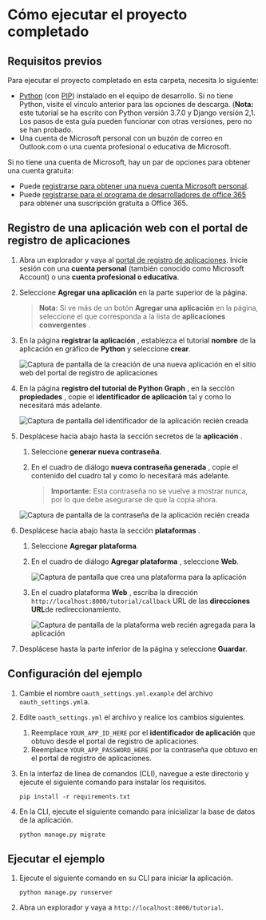 # <a name="how-to-run-the-completed-project"></a>Cómo ejecutar el proyecto completado

## <a name="prerequisites"></a>Requisitos previos

Para ejecutar el proyecto completado en esta carpeta, necesita lo siguiente:

- [Python](https://www.python.org/) (con [PIP](https://pypi.org/project/pip/)) instalado en el equipo de desarrollo. Si no tiene Python, visite el vínculo anterior para las opciones de descarga. (**Nota:** este tutorial se ha escrito con Python versión 3.7.0 y Django versión 2,1. Los pasos de esta guía pueden funcionar con otras versiones, pero no se han probado.
- Una cuenta de Microsoft personal con un buzón de correo en Outlook.com o una cuenta profesional o educativa de Microsoft.

Si no tiene una cuenta de Microsoft, hay un par de opciones para obtener una cuenta gratuita:

- Puede [registrarse para obtener una nueva cuenta Microsoft personal](https://signup.live.com/signup?wa=wsignin1.0&rpsnv=12&ct=1454618383&rver=6.4.6456.0&wp=MBI_SSL_SHARED&wreply=https://mail.live.com/default.aspx&id=64855&cbcxt=mai&bk=1454618383&uiflavor=web&uaid=b213a65b4fdc484382b6622b3ecaa547&mkt=E-US&lc=1033&lic=1).
- Puede [registrarse para el programa de desarrolladores de office 365](https://developer.microsoft.com/office/dev-program) para obtener una suscripción gratuita a Office 365.

## <a name="register-a-web-application-with-the-application-registration-portal"></a>Registro de una aplicación web con el portal de registro de aplicaciones

1. Abra un explorador y vaya al [portal de registro de aplicaciones](https://apps.dev.microsoft.com). Inicie sesión con una **cuenta personal** (también conocido como Microsoft Account) o una **cuenta profesional o educativa**.

1. Seleccione **Agregar una aplicación** en la parte superior de la página.

    > **Nota:** Si ve más de un botón **Agregar una aplicación** en la página, seleccione el que corresponda a la lista de **aplicaciones convergentes** .

1. En la página **registrar la aplicación** , establezca el tutorial **nombre** de la aplicación en gráfico de **Python** y seleccione **crear**.

    ![Captura de pantalla de la creación de una nueva aplicación en el sitio web del portal de registro de aplicaciones](/Images/arp-create-app-01.png)

1. En la página **registro del tutorial de Python Graph** , en la sección **propiedades** , copie el **identificador de aplicación** tal y como lo necesitará más adelante.

    ![Captura de pantalla del identificador de la aplicación recién creada](/Images/arp-create-app-02.png)

1. Desplácese hacia abajo hasta la sección secretos de la **aplicación** .

    1. Seleccione **generar nueva contraseña**.
    1. En el cuadro de diálogo **nueva contraseña generada** , copie el contenido del cuadro tal y como lo necesitará más adelante.

        > **Importante:** Esta contraseña no se vuelve a mostrar nunca, por lo que debe asegurarse de que la copia ahora.

    ![Captura de pantalla de la contraseña de la aplicación recién creada](/Images/arp-create-app-03.png)

1. Desplácese hacia abajo hasta la sección **plataformas** .

    1. Seleccione **Agregar plataforma**.
    1. En el cuadro de diálogo **Agregar plataforma** , seleccione **Web**.

        ![Captura de pantalla que crea una plataforma para la aplicación](/Images/arp-create-app-04.png)

    1. En el cuadro plataforma **Web** , escriba la dirección `http://localhost:8000/tutorial/callback` URL de las **direcciones URL**de redireccionamiento.

        ![Captura de pantalla de la plataforma web recién agregada para la aplicación](/Images/arp-create-app-05.png)

1. Desplácese hasta la parte inferior de la página y seleccione **Guardar**.

## <a name="configure-the-sample"></a>Configuración del ejemplo

1. Cambie el nombre `oauth_settings.yml.example` del archivo `oauth_settings.yml`a.
1. Edite `oauth_settings.yml` el archivo y realice los cambios siguientes.
    1. Reemplace `YOUR_APP_ID_HERE` por el **identificador de aplicación** que obtuvo desde el portal de registro de aplicaciones.
    1. Reemplace `YOUR_APP_PASSWORD_HERE` por la contraseña que obtuvo en el portal de registro de aplicaciones.
1. En la interfaz de línea de comandos (CLI), navegue a este directorio y ejecute el siguiente comando para instalar los requisitos.

    ```Shell
    pip install -r requirements.txt
    ```

1. En la CLI, ejecute el siguiente comando para inicializar la base de datos de la aplicación.

    ```Shell
    python manage.py migrate
    ```

## <a name="run-the-sample"></a>Ejecutar el ejemplo

1. Ejecute el siguiente comando en su CLI para iniciar la aplicación.

    ```Shell
    python manage.py runserver
    ```

1. Abra un explorador y vaya a `http://localhost:8000/tutorial`.